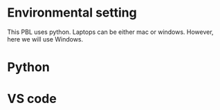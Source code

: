 # Environmental setting
This PBL uses python. Laptops can be either mac or windows. However, here we will use Windows.
# Python

# VS code
